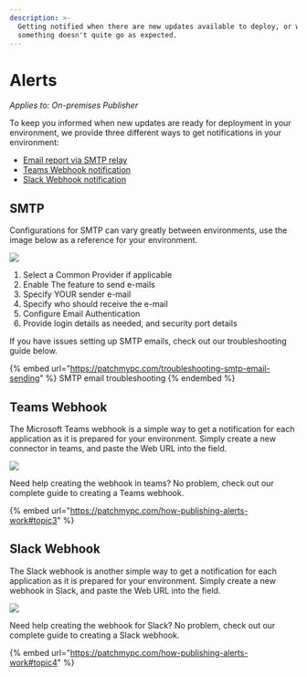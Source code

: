 ```yaml
---
description: >-
  Getting notified when there are new updates available to deploy, or when
  something doesn't quite go as expected.
---
```


# Alerts

_Applies to: On-premises Publisher_

To keep you informed when new updates are ready for deployment in your environment, we provide three different ways to get notifications in your environment:

* [Email report via SMTP relay](https://patchmypc.com/how-publishing-alerts-work#topic1)
* [Teams Webhook notification](https://patchmypc.com/how-publishing-alerts-work#topic2)
* [Slack Webhook notification](https://patchmypc.com/how-publishing-alerts-work#topic4)

## SMTP

Configurations for SMTP can vary greatly between environments, use the image below as a reference for your environment.

![](../../.gitbook/assets/image-\(1145\).png)

1. Select a Common Provider if applicable
2. Enable The feature to send e-mails
3. Specify YOUR sender e-mail
4. Specify who should receive the e-mail
5. Configure Email Authentication
6. Provide login details as needed, and security port details

If you have issues setting up SMTP emails, check out our troubleshooting guide below.

{% embed url="https://patchmypc.com/troubleshooting-smtp-email-sending" %}
SMTP email troubleshooting
{% endembed %}

## Teams Webhook

The Microsoft Teams webhook is a simple way to get a notification for each application as it is prepared for your environment. Simply create a new connector in teams, and paste the Web URL into the field.

![](../../.gitbook/assets/image-\(1146\).png)

Need help creating the webhook in teams? No problem, check out our complete guide to creating a Teams webhook.

{% embed url="https://patchmypc.com/how-publishing-alerts-work#topic3" %}

## Slack Webhook

The Slack webhook is another simple way to get a notification for each application as it is prepared for your environment. Simply create a new webhook in Slack, and paste the Web URL into the field.

![](../../.gitbook/assets/image-\(1107\).png)

Need help creating the webhook for Slack? No problem, check out our complete guide to creating a Slack webhook.

{% embed url="https://patchmypc.com/how-publishing-alerts-work#topic4" %}
